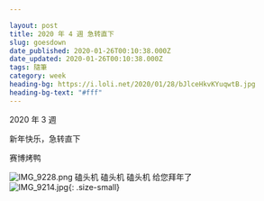 ```yaml
---

layout: post
title: 2020 年 4 週 急转直下
slug: goesdown
date_published: 2020-01-26T00:10:38.000Z
date_updated: 2020-01-26T00:10:38.000Z
tags: 隨筆
category: week
heading-bg: https://i.loli.net/2020/01/28/bJlceHkvKYuqwtB.jpg
heading-bg-text: "#fff"
---
```


2020 年 3 週

新年快乐，急转直下

  

赛博烤鸭 

![IMG_9228.png](https://i.loli.net/2020/01/28/nFhQ1dqAkjK6DJl.jpg)
磕头机 磕头机 磕头机 给您拜年了  
![IMG_9214.jpg](https://i.loli.net/2020/01/28/Q1fHkSG5g4xczLe.jpg){: .size-small}

